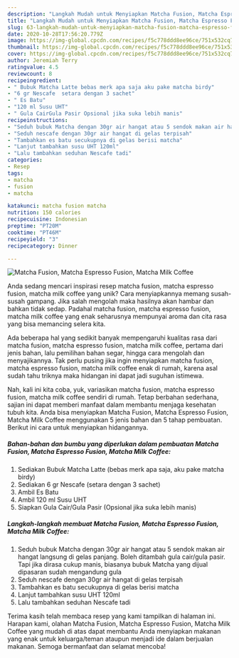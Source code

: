 ```yaml
---
description: "Langkah Mudah untuk Menyiapkan Matcha Fusion, Matcha Espresso Fusion, Matcha Milk Coffee, Sempurna"
title: "Langkah Mudah untuk Menyiapkan Matcha Fusion, Matcha Espresso Fusion, Matcha Milk Coffee, Sempurna"
slug: 63-langkah-mudah-untuk-menyiapkan-matcha-fusion-matcha-espresso-fusion-matcha-milk-coffee-sempurna
date: 2020-10-28T17:56:20.779Z
image: https://img-global.cpcdn.com/recipes/f5c778ddd8ee96ce/751x532cq70/matcha-fusion-matcha-espresso-fusion-matcha-milk-coffee-foto-resep-utama.jpg
thumbnail: https://img-global.cpcdn.com/recipes/f5c778ddd8ee96ce/751x532cq70/matcha-fusion-matcha-espresso-fusion-matcha-milk-coffee-foto-resep-utama.jpg
cover: https://img-global.cpcdn.com/recipes/f5c778ddd8ee96ce/751x532cq70/matcha-fusion-matcha-espresso-fusion-matcha-milk-coffee-foto-resep-utama.jpg
author: Jeremiah Terry
ratingvalue: 4.5
reviewcount: 8
recipeingredient:
- " Bubuk Matcha Latte bebas merk apa saja aku pake matcha birdy"
- "6 gr Nescafe  setara dengan 3 sachet"
- " Es Batu"
- "120 ml Susu UHT"
- " Gula CairGula Pasir Opsional jika suka lebih manis"
recipeinstructions:
- "Seduh bubuk Matcha dengan 30gr air hangat atau 5 sendok makan air hangat langsung di gelas panjang. Boleh ditambah gula cair/gula pasir. Tapi jika dirasa cukup manis, biasanya bubuk Matcha yang dijual dipasaran sudah mengandung gula"
- "Seduh nescafe dengan 30gr air hangat di gelas terpisah"
- "Tambahkan es batu secukupnya di gelas berisi matcha"
- "Lanjut tambahkan susu UHT 120ml"
- "Lalu tambahkan seduhan Nescafe tadi"
categories:
- Resep
tags:
- matcha
- fusion
- matcha

katakunci: matcha fusion matcha 
nutrition: 150 calories
recipecuisine: Indonesian
preptime: "PT20M"
cooktime: "PT46M"
recipeyield: "3"
recipecategory: Dinner

---
```



![Matcha Fusion, Matcha Espresso Fusion, Matcha Milk Coffee](https://img-global.cpcdn.com/recipes/f5c778ddd8ee96ce/751x532cq70/matcha-fusion-matcha-espresso-fusion-matcha-milk-coffee-foto-resep-utama.jpg)

Anda sedang mencari inspirasi resep matcha fusion, matcha espresso fusion, matcha milk coffee yang unik? Cara menyiapkannya memang susah-susah gampang. Jika salah mengolah maka hasilnya akan hambar dan bahkan tidak sedap. Padahal matcha fusion, matcha espresso fusion, matcha milk coffee yang enak seharusnya mempunyai aroma dan cita rasa yang bisa memancing selera kita.

Ada beberapa hal yang sedikit banyak mempengaruhi kualitas rasa dari matcha fusion, matcha espresso fusion, matcha milk coffee, pertama dari jenis bahan, lalu pemilihan bahan segar, hingga cara mengolah dan menyajikannya. Tak perlu pusing jika ingin menyiapkan matcha fusion, matcha espresso fusion, matcha milk coffee enak di rumah, karena asal sudah tahu triknya maka hidangan ini dapat jadi suguhan istimewa.




Nah, kali ini kita coba, yuk, variasikan matcha fusion, matcha espresso fusion, matcha milk coffee sendiri di rumah. Tetap berbahan sederhana, sajian ini dapat memberi manfaat dalam membantu menjaga kesehatan tubuh kita. Anda bisa menyiapkan Matcha Fusion, Matcha Espresso Fusion, Matcha Milk Coffee menggunakan 5 jenis bahan dan 5 tahap pembuatan. Berikut ini cara untuk menyiapkan hidangannya.

<!--inarticleads1-->

##### Bahan-bahan dan bumbu yang diperlukan dalam pembuatan Matcha Fusion, Matcha Espresso Fusion, Matcha Milk Coffee:

1. Sediakan  Bubuk Matcha Latte (bebas merk apa saja, aku pake matcha birdy)
1. Sediakan 6 gr Nescafe  (setara dengan 3 sachet)
1. Ambil  Es Batu
1. Ambil 120 ml Susu UHT
1. Siapkan  Gula Cair/Gula Pasir (Opsional jika suka lebih manis)




<!--inarticleads2-->

##### Langkah-langkah membuat Matcha Fusion, Matcha Espresso Fusion, Matcha Milk Coffee:

1. Seduh bubuk Matcha dengan 30gr air hangat atau 5 sendok makan air hangat langsung di gelas panjang. Boleh ditambah gula cair/gula pasir. Tapi jika dirasa cukup manis, biasanya bubuk Matcha yang dijual dipasaran sudah mengandung gula
1. Seduh nescafe dengan 30gr air hangat di gelas terpisah
1. Tambahkan es batu secukupnya di gelas berisi matcha
1. Lanjut tambahkan susu UHT 120ml
1. Lalu tambahkan seduhan Nescafe tadi




Terima kasih telah membaca resep yang kami tampilkan di halaman ini. Harapan kami, olahan Matcha Fusion, Matcha Espresso Fusion, Matcha Milk Coffee yang mudah di atas dapat membantu Anda menyiapkan makanan yang enak untuk keluarga/teman ataupun menjadi ide dalam berjualan makanan. Semoga bermanfaat dan selamat mencoba!
